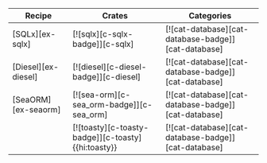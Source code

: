 | Recipe | Crates | Categories |
|--------|--------|------------|
| [SQLx][ex-sqlx] | [![sqlx][c-sqlx-badge]][c-sqlx] | [![cat-database][cat-database-badge]][cat-database] |
| [Diesel][ex-diesel] | [![diesel][c-diesel-badge]][c-diesel] | [![cat-database][cat-database-badge]][cat-database] |
| [SeaORM][ex-seaorm] | [![sea-orm][c-sea_orm-badge]][c-sea_orm] | [![cat-database][cat-database-badge]][cat-database] |
|  | [![toasty][c-toasty-badge]][c-toasty]{{hi:toasty}} | [![cat-database][cat-database-badge]][cat-database] |
